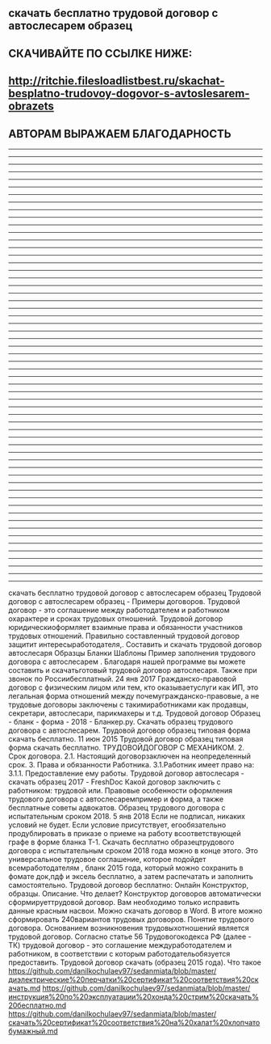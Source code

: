 скачать бесплатно трудовой договор с автослесарем образец
--------------------------------------------------
СКАЧИВАЙТЕ ПО ССЫЛКЕ НИЖЕ:
--------------------------------------------------
http://ritchie.filesloadlistbest.ru/skachat-besplatno-trudovoy-dogovor-s-avtoslesarem-obrazets
--------------------------------------------------
АВТОРАМ ВЫРАЖАЕМ БЛАГОДАРНОСТЬ
--------------------------------------------------
--------------------------------------------------
--------------------------------------------------
--------------------------------------------------
--------------------------------------------------
--------------------------------------------------
--------------------------------------------------
--------------------------------------------------
--------------------------------------------------
--------------------------------------------------
--------------------------------------------------
--------------------------------------------------
--------------------------------------------------
--------------------------------------------------
--------------------------------------------------
--------------------------------------------------
--------------------------------------------------
--------------------------------------------------
--------------------------------------------------
--------------------------------------------------
--------------------------------------------------
--------------------------------------------------
--------------------------------------------------
--------------------------------------------------
--------------------------------------------------
--------------------------------------------------
--------------------------------------------------
--------------------------------------------------
--------------------------------------------------
--------------------------------------------------
--------------------------------------------------
--------------------------------------------------
--------------------------------------------------
--------------------------------------------------
--------------------------------------------------
--------------------------------------------------
--------------------------------------------------
--------------------------------------------------
--------------------------------------------------
--------------------------------------------------
--------------------------------------------------
--------------------------------------------------
--------------------------------------------------
--------------------------------------------------
--------------------------------------------------
--------------------------------------------------
--------------------------------------------------
--------------------------------------------------
--------------------------------------------------
--------------------------------------------------
--------------------------------------------------
--------------------------------------------------
--------------------------------------------------
--------------------------------------------------
--------------------------------------------------
--------------------------------------------------
--------------------------------------------------
--------------------------------------------------
--------------------------------------------------
скачать бесплатно трудовой договор с автослесарем образец Трудовой договор с автослесарем образец - Примеры договоров. Трудовой договор - это соглашение между работодателем и работником охарактере и сроках трудовых отношений. Трудовой договор юридическиоформляет взаимные права и обязанности участников трудовых отношений. Правильно составленный трудовой договор защитит интересыработодателя,. Составить и скачать трудовой договор автослесаря  Образцы  Бланки Шаблоны  Пример заполнения трудового договора с автослесарем .  Благодаря нашей программе вы можете составить и скачатьготовый трудовой договор автослесаря. Также при  звонок по Россиибесплатный. 24 янв 2017  Гражданско-правовой договор с физическим лицом или тем, кто оказываетуслуги как ИП,  это легальная форма отношений между  почемугражданско-правовые, а не трудовые договоры заключены с такимиработниками как продавцы, секретари, автослесари, парикмахеры и т.д. Трудовой договор  Образец - бланк - форма - 2018 - Бланкер.ру. Скачать образец трудового договора с автослесарем. Трудовой договор образец типовая форма скачать бесплатно. 11 июн 2015  Трудовой договор образец типовая форма скачать бесплатно. ТРУДОВОЙДОГОВОР С МЕХАНИКОМ. 2. Срок договора. 2.1. Настоящий договорзаключен на неопределенный срок. 3. Права и обязанности Работника. 3.1.Работник имеет право на: 3.1.1. Предоставление ему работы. Трудовой договор автослесаря - скачать образец 2017 - FreshDoc
Какой договор заключить с работником: трудовой или. Правовые особенности оформления трудового договора с автослесаремпример и форма, а также бесплатные советы адвокатов. Образец трудового договора с испытательным сроком 2018. 5 янв 2018  Если не подписал, никаких условий не будет. Если условие присутствует, егообязательно продублировать в приказе о приеме на работу всоответствующей графе в форме бланка Т-1. Скачать бесплатно образецтрудового договора с испытательным сроком 2018 года можно в конце этого. Это универсальное трудовое соглашение, которое подойдет всемработодателям , бланк 2015 года, который можно сохранить в фомате док,пдф и эксель бесплатно, а затем распечатать и заполнить самостоятельно. Трудовой договор бесплатно: Онлайн Конструктор, образцы. Описание. Что делает? Конструктор договоров автоматически сформируеттрудовой договор. Вам необходимо только исправить данные красным насвои. Можно скачать договор в Word. В итоге можно сформировать 240вариантов трудовых договоров. Понятие трудового договора. Основанием возникновения трудовыхотношений является трудовой договор. Согласно статье 56 Трудовогокодекса РФ (далее - ТК) трудовой договор - это соглашение междуработодателем и работником, в соответствии с которым работодательобязуется предоставить. Трудовой договор скачать (образец 2015 года). Что такое
https://github.com/danilkochulaev97/sedanmiata/blob/master/диэлектрические%20перчатки%20сертификат%20соответствия%20скачать.md
https://github.com/danilkochulaev97/sedanmiata/blob/master/инструкция%20по%20эксплуатации%20хонда%20стрим%20скачать%20бесплатно.md
https://github.com/danilkochulaev97/sedanmiata/blob/master/скачать%20сертификат%20соответствия%20на%20халат%20хлопчатобумажный.md